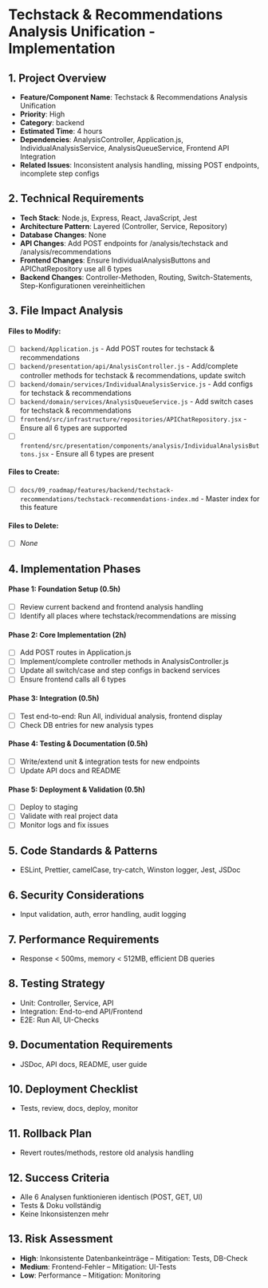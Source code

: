 # Techstack & Recommendations Analysis Unification - Implementation

## 1. Project Overview
- **Feature/Component Name**: Techstack & Recommendations Analysis Unification
- **Priority**: High
- **Category**: backend
- **Estimated Time**: 4 hours
- **Dependencies**: AnalysisController, Application.js, IndividualAnalysisService, AnalysisQueueService, Frontend API Integration
- **Related Issues**: Inconsistent analysis handling, missing POST endpoints, incomplete step configs

## 2. Technical Requirements
- **Tech Stack**: Node.js, Express, React, JavaScript, Jest
- **Architecture Pattern**: Layered (Controller, Service, Repository)
- **Database Changes**: None
- **API Changes**: Add POST endpoints for /analysis/techstack and /analysis/recommendations
- **Frontend Changes**: Ensure IndividualAnalysisButtons and APIChatRepository use all 6 types
- **Backend Changes**: Controller-Methoden, Routing, Switch-Statements, Step-Konfigurationen vereinheitlichen

## 3. File Impact Analysis
#### Files to Modify:
- [ ] `backend/Application.js` - Add POST routes for techstack & recommendations
- [ ] `backend/presentation/api/AnalysisController.js` - Add/complete controller methods for techstack & recommendations, update switch
- [ ] `backend/domain/services/IndividualAnalysisService.js` - Add configs for techstack & recommendations
- [ ] `backend/domain/services/AnalysisQueueService.js` - Add switch cases for techstack & recommendations
- [ ] `frontend/src/infrastructure/repositories/APIChatRepository.jsx` - Ensure all 6 types are supported
- [ ] `frontend/src/presentation/components/analysis/IndividualAnalysisButtons.jsx` - Ensure all 6 types are present

#### Files to Create:
- [ ] `docs/09_roadmap/features/backend/techstack-recommendations/techstack-recommendations-index.md` - Master index for this feature

#### Files to Delete:
- [ ] _None_

## 4. Implementation Phases

#### Phase 1: Foundation Setup (0.5h)
- [ ] Review current backend and frontend analysis handling
- [ ] Identify all places where techstack/recommendations are missing

#### Phase 2: Core Implementation (2h)
- [ ] Add POST routes in Application.js
- [ ] Implement/complete controller methods in AnalysisController.js
- [ ] Update all switch/case and step configs in backend services
- [ ] Ensure frontend calls all 6 types

#### Phase 3: Integration (0.5h)
- [ ] Test end-to-end: Run All, individual analysis, frontend display
- [ ] Check DB entries for new analysis types

#### Phase 4: Testing & Documentation (0.5h)
- [ ] Write/extend unit & integration tests for new endpoints
- [ ] Update API docs and README

#### Phase 5: Deployment & Validation (0.5h)
- [ ] Deploy to staging
- [ ] Validate with real project data
- [ ] Monitor logs and fix issues

## 5. Code Standards & Patterns
- ESLint, Prettier, camelCase, try-catch, Winston logger, Jest, JSDoc

## 6. Security Considerations
- Input validation, auth, error handling, audit logging

## 7. Performance Requirements
- Response < 500ms, memory < 512MB, efficient DB queries

## 8. Testing Strategy
- Unit: Controller, Service, API
- Integration: End-to-end API/Frontend
- E2E: Run All, UI-Checks

## 9. Documentation Requirements
- JSDoc, API docs, README, user guide

## 10. Deployment Checklist
- Tests, review, docs, deploy, monitor

## 11. Rollback Plan
- Revert routes/methods, restore old analysis handling

## 12. Success Criteria
- Alle 6 Analysen funktionieren identisch (POST, GET, UI)
- Tests & Doku vollständig
- Keine Inkonsistenzen mehr

## 13. Risk Assessment
- **High**: Inkonsistente Datenbankeinträge – Mitigation: Tests, DB-Check
- **Medium**: Frontend-Fehler – Mitigation: UI-Tests
- **Low**: Performance – Mitigation: Monitoring 